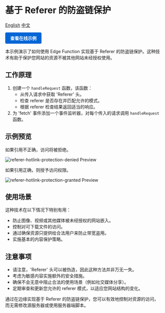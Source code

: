 # 基于 Referer 的防盗链保护

<div align="left">
  <a title="English" href="README.md">English</a>
  <a title="中文" href="README.zh-CN.md">中文</a>
</div>

<a href="https://edgeone.ai/developer/examples/hub-customrefererantileeching" style="display: inline-block; background-color: #0366d6; color: white; padding: 8px 16px; text-decoration: none; border-radius: 4px; font-weight: bold;">查看在线示例</a>

本示例演示了如何使用 Edge Function 实现基于 Referer 的防盗链保护。这种技术有助于保护您网站的资源不被其他网站未经授权使用。

## 工作原理

1. 创建一个 `handleRequest` 函数，该函数：
   - 从传入请求中获取 'Referer' 头。
   - 检查 referer 是否存在并匹配允许的模式。
   - 根据 referer 检查结果返回适当的响应。
2. 为 'fetch' 事件添加一个事件监听器，对每个传入的请求调用 `handleRequest` 函数。

## 示例预览

如果引用不正确，访问将被拒绝。

![referer-hotlink-protection-denied Preview](../assets/images/referer-hotlink-protection-denied.avif)

如果引用正确，则授予访问权限。

![referer-hotlink-protection-granted Preview](../assets/images/referer-hotlink-protection-granted.avif)

## 使用场景

这种技术在以下情况下特别有用：

- 防止图像、视频或其他媒体被未经授权的网站嵌入。
- 控制对可下载文件的访问。
- 通过确保资源只提供给合法用户来防止带宽盗用。
- 实施基本的内容保护策略。

## 注意事项

- 请注意，'Referer' 头可以被伪造，因此这种方法并非万无一失。
- 考虑为敏感内容实施额外的安全措施。
- 确保不会无意中阻止合法的使用场景（例如社交媒体分享）。
- 定期审查和更新您允许的 referer 模式，以适应您网站结构的变化。

通过在边缘实现基于 Referer 的防盗链保护，您可以有效地控制对资源的访问，而无需修改源服务器或使用服务器端脚本。